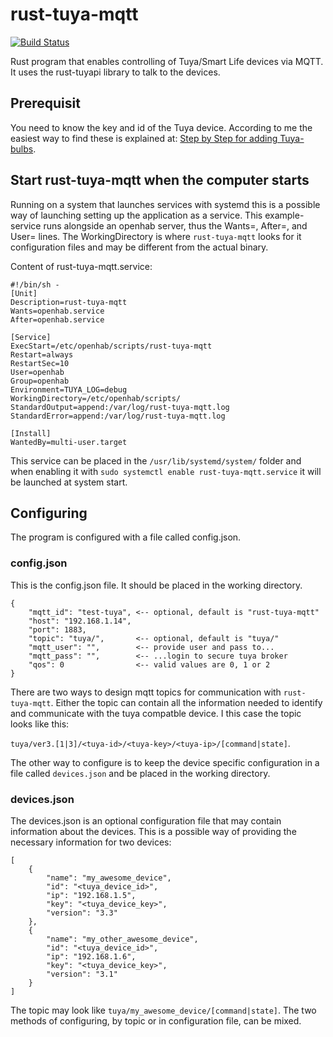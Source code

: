 # rust-tuya-mqtt
[![Build Status](https://github.com/EmilSodergren/rust-tuya-mqtt/actions/workflows/mean_bean_ci.yml/badge.svg)](https://github.com/EmilSodergren/rust-tuya-mqtt/actions/workflows/mean_bean_ci.yml)

Rust program that enables controlling of Tuya/Smart Life devices via MQTT. It uses the rust-tuyapi library to talk to the devices.

## Prerequisit
You need to know the key and id of the Tuya device. According to me the easiest way to find these is explained at: [Step by Step for adding Tuya-bulbs](https://community.openhab.org/t/step-by-step-guide-for-adding-tuya-bulbs-wi-fi-smart-led-smart-life-app-to-oh2-using-tuya-mqtt-js-by-agentk/59371).

## Start rust-tuya-mqtt when the computer starts
Running on a system that launches services with systemd this is a possible way of launching setting up the application as a service. This example-service runs alongside an openhab server, thus the Wants=, After=, and User= lines. The WorkingDirectory is where `rust-tuya-mqtt` looks for it configuration files and may be different from the actual binary.

Content of rust-tuya-mqtt.service:
```
#!/bin/sh -
[Unit]
Description=rust-tuya-mqtt
Wants=openhab.service
After=openhab.service

[Service]
ExecStart=/etc/openhab/scripts/rust-tuya-mqtt
Restart=always
RestartSec=10
User=openhab
Group=openhab
Environment=TUYA_LOG=debug
WorkingDirectory=/etc/openhab/scripts/
StandardOutput=append:/var/log/rust-tuya-mqtt.log
StandardError=append:/var/log/rust-tuya-mqtt.log

[Install]
WantedBy=multi-user.target
```
This service can be placed in the `/usr/lib/systemd/system/` folder and when enabling it with `sudo systemctl enable rust-tuya-mqtt.service` it will be launched at system start.

## Configuring
The program is configured with a file called config.json.

### config.json
This is the config.json file. It should be placed in the working directory.
```
{
    "mqtt_id": "test-tuya", <-- optional, default is "rust-tuya-mqtt"
    "host": "192.168.1.14",
    "port": 1883,
    "topic": "tuya/",       <-- optional, default is "tuya/"
    "mqtt_user": "",        <-- provide user and pass to...
    "mqtt_pass": "",        <-- ...login to secure tuya broker
    "qos": 0                <-- valid values are 0, 1 or 2
}
```

There are two ways to design mqtt topics for communication with `rust-tuya-mqtt`. Either the topic can contain all the information needed to identify and communicate with the tuya compatble device. I this case the topic looks like this:

`tuya/ver3.[1|3]/<tuya-id>/<tuya-key>/<tuya-ip>/[command|state]`.

The other way to configure is to keep the device specific configuration in a file called `devices.json` and be placed in the working directory.

### devices.json
The devices.json is an optional configuration file that may contain information about the devices. This is a possible way of providing the necessary information for two devices:
```
[
    {
        "name": "my_awesome_device",
        "id": "<tuya_device_id>",
        "ip": "192.168.1.5",
        "key": "<tuya_device_key>",
        "version": "3.3"
    },
    {
        "name": "my_other_awesome_device",
        "id": "<tuya_device_id>",
        "ip": "192.168.1.6",
        "key": "<tuya_device_key>",
        "version": "3.1"
    }
]
```

The topic may look like `tuya/my_awesome_device/[command|state]`. The two methods of configuring, by topic or in configuration file, can be mixed.
